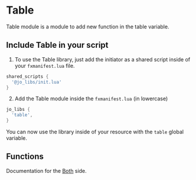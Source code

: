 # Table

Table module is a module to add new function in the table variable.

## Include Table in your script

1. To use the Table library, just add the initiator as a shared script inside of your `fxmanifest.lua` file.
```lua
shared_scripts {
  '@jo_libs/init.lua'
}
```
2. Add the Table module inside the `fxmanifest.lua` (in lowercase)
```lua
jo_libs {
  'table',
}
```
You can now use the library inside of your resource with the `table` global variable.

## Functions

Documentation for the [Both](./shared.md) side.  